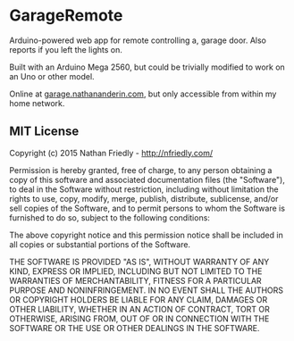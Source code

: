 # GarageRemote
Arduino-powered web app for remote controlling a, garage door. Also reports if you left the lights on.

Built with an Arduino Mega 2560, but could be trivially modified to work on an Uno or other model. 

Online at [garage.nathananderin.com](http://garage.nathananderin.com/), but only accessible from within my home network.


MIT License
-----------

Copyright (c) 2015 Nathan Friedly - http://nfriedly.com/

Permission is hereby granted, free of charge, to any person obtaining a copy
of this software and associated documentation files (the "Software"), to deal
in the Software without restriction, including without limitation the rights
to use, copy, modify, merge, publish, distribute, sublicense, and/or sell
copies of the Software, and to permit persons to whom the Software is
furnished to do so, subject to the following conditions:

The above copyright notice and this permission notice shall be included in
all copies or substantial portions of the Software.

THE SOFTWARE IS PROVIDED "AS IS", WITHOUT WARRANTY OF ANY KIND, EXPRESS OR
IMPLIED, INCLUDING BUT NOT LIMITED TO THE WARRANTIES OF MERCHANTABILITY,
FITNESS FOR A PARTICULAR PURPOSE AND NONINFRINGEMENT. IN NO EVENT SHALL THE
AUTHORS OR COPYRIGHT HOLDERS BE LIABLE FOR ANY CLAIM, DAMAGES OR OTHER
LIABILITY, WHETHER IN AN ACTION OF CONTRACT, TORT OR OTHERWISE, ARISING FROM,
OUT OF OR IN CONNECTION WITH THE SOFTWARE OR THE USE OR OTHER DEALINGS IN
THE SOFTWARE.
